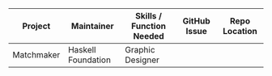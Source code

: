 | Project    | Maintainer         | Skills / Function Needed | GitHub Issue | Repo Location |
| ---------- | ------------------ | ------------------------ | ------------ | ------------- |
| Matchmaker | Haskell Foundation | Graphic Designer         |              |               |
